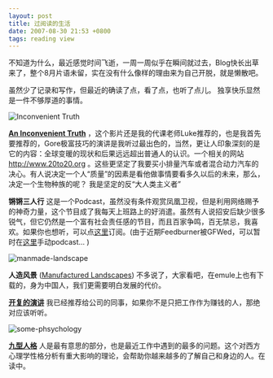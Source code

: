 ```yaml
---
layout: post
title: 过阅读的生活
date: 2007-08-30 21:53 +0800
tags: reading view
---
```

不知道为什么，最近感觉时间飞逝，一周一周似乎在瞬间就过去，Blog快长出草来了，整个8月片语未留，实在没有什么像样的理由来为自己开脱，就是懒散吧。

虽然少了记录和写作，但最近的确读了点，看了点，也听了点儿。 独享快乐显然是一件不够厚道的事情。

![Inconvenient Truth](http://img3.douban.com/mpic/s1656662.jpg)

<a target="_blank" href="http://www.douban.com/subject/1474405/"><strong>An Inconvenient Truth</strong></a> ，这个影片还是我的代课老师Luke推荐的，也是我首先要推荐的，Gore极富技巧的演讲是我听过最出色的，当然，更让人印象深刻的是它的内容：全球变暖的现状和后果远远超出普通人的认识。一个相关的网站 <a href="http://www.20to20.org/">http://www.20to20.org</a> 。这些更坚定了我要买小排量汽车或者混合动力汽车的决心。有人说决定一个人“质量”的因素是看他做事情要看多久以后的未来，那么，决定一个生物种族的呢？  我是坚定的反“大人类主义者”<!--more-->

<strong>锵锵三人行</strong> 这是一个Podcast，虽然没有条件观赏凤凰卫视，但是利用网络赐予的神奇力量，这个节目成了我每天上班路上的好消遣。虽然有人说招安后缺少很多锐气，但它仍然是一个富有社会责任感的节目，而且百家争鸣，百无禁忌，我喜欢。如果你也想听，可以点<a href="http://feeds.feedburner.com/srx">这里</a>订阅。(由于近期Feedburner被GFWed，可以暂时在<a target="_blank" href="http://audio.phoenixtv.com/more.aspx?id=0022-0001">这里</a>手动podcast... )

![manmade-landscape](http://img3.douban.com/mpic/s1789785.jpg)

<strong>人造风景</strong> (<a target="_blank" href="http://www.douban.com/subject/1858268/">Manufactured Landscapes</a>)  不多说了，大家看吧，在emule上也有下载的，身为中国人，我们更需要明白发展的代价。

<a target="_blank" href="http://lib.verycd.com/2007/06/29/0000155092.html"><strong>开复的演讲</strong></a> 我已经推荐给公司的同事，如果你不是只把工作作为赚钱的人，那绝对应该听听。

![some-phsychology](http://img3.douban.com/mpic/s2132737.jpg)

<strong><a href="http://www.douban.com/subject/1927902/">九型人格</a></strong> 人是最有意思的部分，也是最近工作中遇到的最多的问题。这个对西方心理学性格分析有重大影响的理论，会帮助你越来越多的了解自己和身边的人。在读中。
